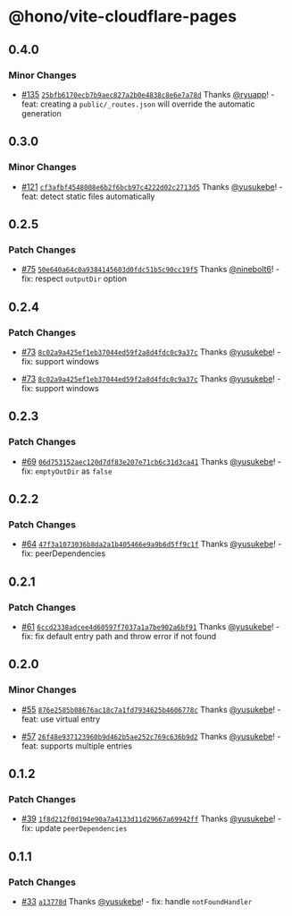 # @hono/vite-cloudflare-pages

## 0.4.0

### Minor Changes

- [#135](https://github.com/honojs/vite-plugins/pull/135) [`25bfb6170ecb7b9aec827a2b0e4838c8e6e7a78d`](https://github.com/honojs/vite-plugins/commit/25bfb6170ecb7b9aec827a2b0e4838c8e6e7a78d) Thanks [@ryuapp](https://github.com/ryuapp)! - feat: creating a `public/_routes.json` will override the automatic generation

## 0.3.0

### Minor Changes

- [#121](https://github.com/honojs/vite-plugins/pull/121) [`cf3afbf4548008e6b2f6bcb97c4222d02c2713d5`](https://github.com/honojs/vite-plugins/commit/cf3afbf4548008e6b2f6bcb97c4222d02c2713d5) Thanks [@yusukebe](https://github.com/yusukebe)! - feat: detect static files automatically

## 0.2.5

### Patch Changes

- [#75](https://github.com/honojs/vite-plugins/pull/75) [`50e640a64c0a9384145603d0fdc51b5c90cc19f5`](https://github.com/honojs/vite-plugins/commit/50e640a64c0a9384145603d0fdc51b5c90cc19f5) Thanks [@ninebolt6](https://github.com/ninebolt6)! - fix: respect `outputDir` option

## 0.2.4

### Patch Changes

- [#73](https://github.com/honojs/vite-plugins/pull/73) [`8c02a9a425ef1eb37044ed59f2a8d4fdc0c9a37c`](https://github.com/honojs/vite-plugins/commit/8c02a9a425ef1eb37044ed59f2a8d4fdc0c9a37c) Thanks [@yusukebe](https://github.com/yusukebe)! - fix: support windows

- [#73](https://github.com/honojs/vite-plugins/pull/73) [`8c02a9a425ef1eb37044ed59f2a8d4fdc0c9a37c`](https://github.com/honojs/vite-plugins/commit/8c02a9a425ef1eb37044ed59f2a8d4fdc0c9a37c) Thanks [@yusukebe](https://github.com/yusukebe)! - fix: support windows

## 0.2.3

### Patch Changes

- [#69](https://github.com/honojs/vite-plugins/pull/69) [`06d753152aec120d7df83e207e71cb6c31d3ca41`](https://github.com/honojs/vite-plugins/commit/06d753152aec120d7df83e207e71cb6c31d3ca41) Thanks [@yusukebe](https://github.com/yusukebe)! - fix: `emptyOutDir` as `false`

## 0.2.2

### Patch Changes

- [#64](https://github.com/honojs/vite-plugins/pull/64) [`47f3a1073036b8da2a1b405466e9a9b6d5ff9c1f`](https://github.com/honojs/vite-plugins/commit/47f3a1073036b8da2a1b405466e9a9b6d5ff9c1f) Thanks [@yusukebe](https://github.com/yusukebe)! - fix: peerDependencies

## 0.2.1

### Patch Changes

- [#61](https://github.com/honojs/vite-plugins/pull/61) [`6ccd2338adcee4d60597f7037a1a7be902a6bf91`](https://github.com/honojs/vite-plugins/commit/6ccd2338adcee4d60597f7037a1a7be902a6bf91) Thanks [@yusukebe](https://github.com/yusukebe)! - fix: fix default entry path and throw error if not found

## 0.2.0

### Minor Changes

- [#55](https://github.com/honojs/vite-plugins/pull/55) [`876e2585b08676ac18c7a1fd7934625b4606778c`](https://github.com/honojs/vite-plugins/commit/876e2585b08676ac18c7a1fd7934625b4606778c) Thanks [@yusukebe](https://github.com/yusukebe)! - feat: use virtual entry

- [#57](https://github.com/honojs/vite-plugins/pull/57) [`26f48e937123960b9d462b5ae252c769c636b9d2`](https://github.com/honojs/vite-plugins/commit/26f48e937123960b9d462b5ae252c769c636b9d2) Thanks [@yusukebe](https://github.com/yusukebe)! - feat: supports multiple entries

## 0.1.2

### Patch Changes

- [#39](https://github.com/honojs/vite-plugins/pull/39) [`1f8d212f0d194e90a7a4133d11d29667a69942ff`](https://github.com/honojs/vite-plugins/commit/1f8d212f0d194e90a7a4133d11d29667a69942ff) Thanks [@yusukebe](https://github.com/yusukebe)! - fix: update `peerDependencies`

## 0.1.1

### Patch Changes

- [#33](https://github.com/honojs/vite-plugins/pull/33) [`a13778d`](https://github.com/honojs/vite-plugins/commit/a13778df270c2c6031d830cb528ee55bcea92575) Thanks [@yusukebe](https://github.com/yusukebe)! - fix: handle `notFoundHandler`
